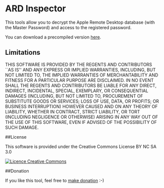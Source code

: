 ARD Inspector
=============

This tools allow you to decrypt the Apple Remote Desktop database (with the Master Password) and access to the registered password.

You can download a precompiled version <a href="https://github.com/ygini/ARD-Inspector/raw/master/Archives/ARD%20Inspector.dmg">here</a>.

## Limitations

THIS SOFTWARE IS PROVIDED BY THE REGENTS AND CONTRIBUTORS ``AS IS'' AND ANY
EXPRESS OR IMPLIED WARRANTIES, INCLUDING, BUT NOT LIMITED TO, THE IMPLIED
WARRANTIES OF MERCHANTABILITY AND FITNESS FOR A PARTICULAR PURPOSE ARE
DISCLAIMED. IN NO EVENT SHALL THE REGENTS AND CONTRIBUTORS BE LIABLE FOR ANY
DIRECT, INDIRECT, INCIDENTAL, SPECIAL, EXEMPLARY, OR CONSEQUENTIAL DAMAGES
(INCLUDING, BUT NOT LIMITED TO, PROCUREMENT OF SUBSTITUTE GOODS OR SERVICES;
LOSS OF USE, DATA, OR PROFITS; OR BUSINESS INTERRUPTION) HOWEVER CAUSED AND
ON ANY THEORY OF LIABILITY, WHETHER IN CONTRACT, STRICT LIABILITY, OR TORT
(INCLUDING NEGLIGENCE OR OTHERWISE) ARISING IN ANY WAY OUT OF THE USE OF THIS
SOFTWARE, EVEN IF ADVISED OF THE POSSIBILITY OF SUCH DAMAGE.

##License

This software is provided under the Creative Commons License BY NC SA 3.0 

<a rel="license" href="http://creativecommons.org/licenses/by-nc-sa/3.0/deed.fr"><img alt="Licence Creative Commons" style="border-width:0" src="http://i.creativecommons.org/l/by-nc-sa/3.0/88x31.png" /></a>

##Donation

If you like this tool, feel free to <a href="https://www.paypal.com/cgi-bin/webscr?cmd=_donations&business=FH7JFRCBWL8PA&lc=US&item_name=Yoann%20Gini&item_number=ARD%2dInspector&currency_code=EUR&bn=PP%2dDonationsBF%3abtn_donateCC_LG%2egif%3aNonHosted">make donation</a> :-)
